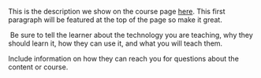 This is the description we show on the course page [here](https://lab.github.com/ldessemon2/oci-api-serverless). This first paragraph will be featured at the top of the page so make it great.
​

​
Be sure to tell the learner about the technology you are teaching, why they should learn it, how they can use it, and what you will teach them.
​


Include information on how they can reach you for questions about the content or course. 